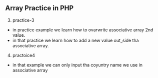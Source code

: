 ## Array Practice in PHP
3. practice-3
- in practice example we learn how to ovarwrite associative array 2nd value.
- in that practice we learn how to add a new value out_side tha associative array. 

4. practoice4
- in that example we can only input tha coyuntry name we use in associative array